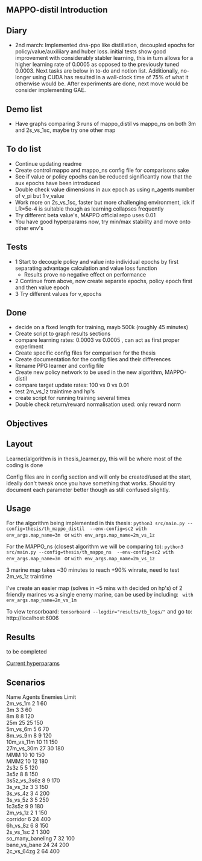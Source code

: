 MAPPO-distil Introduction
------------

Diary
------------
* 2nd march: Implemented dna-ppo like distillation, decoupled epochs for policy/value/auxiliiary and huber loss. initial tests show good improvement with considerably stabler learning, this in turn allows for a higher learning rate of 0.0005 as opposed to the previously tuned 0.0003. Next tasks are below in to-do and notion list. Additionally, no-longer using CUDA has resulted in a wall-clock time of 75% of what it otherwise would be. After experiments are done, next move would be consider implementing GAE.

Demo list
------------
* Have graphs comparing 3 runs of mappo_distil vs mappo_ns on both 3m and 2s_vs_1sc, maybe try one other map 

To do list
------------
* Continue updating readme
* Create control mappo and mappo_ns config file for comparisons sake
* See if value or policy epochs can be reduced significantly now that the aux epochs have been introduced
* Double check value dimensions in aux epoch as using n_agents number of v_pi but 1 v_value
* Work more on 2s_vs_1sc, faster but more challenging environment, idk if LR=5e-4 is suitable though as learning collapses frequently
* Try different beta value's, MAPPO official repo uses 0.01
* You have good hyperparams now, try min/max stability and move onto other env's

Tests
------------
* 1 Start to decouple policy and value into individual epochs by first separating advantage calculation and value loss function
    - Results prove no negative effect on performance
* 2 Continue from above, now create separate epochs, policy epoch first and then value epoch 
* 3 Try different values for v_epochs

Done
------------
* decide on a fixed length for training, mayb 500k (roughly 45 minutes)
* Create script to graph results sections
* compare learning rates: 0.0003 vs 0.0005 , can act as first proper experiment
* Create specific config files for comparison for the thesis
* Create documentation for the config files and their differences
* Rename PPG learner and config file 
* Create new policy network to be used in the new algorithm, MAPPO-distil
* compare target update rates: 100 vs 0 vs 0.01
* test 2m_vs_1z traintime and hp's
* create script for running training several times
* Double check return/reward normalisation used: only reward norm

Objectives
------------

Layout
------------
Learner/algorithm is in thesis_learner.py, this will be where most of the coding is done

Config files are in config section and will only be created/used at the start, ideally don't tweak once you have something that works. Should try document each parameter better though as still confused slightly.

Usage
------------

For the algorithm being implemented in this thesis: 
`python3 src/main.py --config=thesis/th_mappo_distil  --env-config=sc2 with env_args.map_name=3m ` or ` with env_args.map_name=2m_vs_1z `

For the MAPPO_ns (closest algorithm we will be comparing to): 
`python3 src/main.py --config=thesis/th_mappo_ns  --env-config=sc2 with env_args.map_name=3m ` or ` with env_args.map_name=2m_vs_1z `

3 marine map takes ~30 minutes to reach +90% winrate, need to test 2m_vs_1z traintime

I've create an easier map (solves in ~5 mins with decided on hp's) of 2 friendly marines vs a single enemy marine, can be used by including: `  with env_args.map_name=2m_vs_1m `

To view tensorboard:
`tensorboard --logdir="results/tb_logs/"`
and go to: http://localhost:6006

Results
------------
to be completed

[Current hyperparams](src/config/algs/thesis/th_mappo_distil_debug.yaml)


Scenarios
------------

Name            Agents  Enemies Limit  
2m_vs_1m        2       1       60     
3m              3       3       60     
8m              8       8       120    
25m             25      25      150    
5m_vs_6m        5       6       70     
8m_vs_9m        8       9       120    
10m_vs_11m      10      11      150    
27m_vs_30m      27      30      180    
MMM             10      10      150    
MMM2            10      12      180    
2s3z            5       5       120    
3s5z            8       8       150    
3s5z_vs_3s6z    8       9       170    
3s_vs_3z        3       3       150    
3s_vs_4z        3       4       200    
3s_vs_5z        3       5       250    
1c3s5z          9       9       180    
2m_vs_1z        2       1       150    
corridor        6       24      400    
6h_vs_8z        6       8       150    
2s_vs_1sc       2       1       300    
so_many_baneling 7       32      100    
bane_vs_bane    24      24      200    
2c_vs_64zg      2       64      400